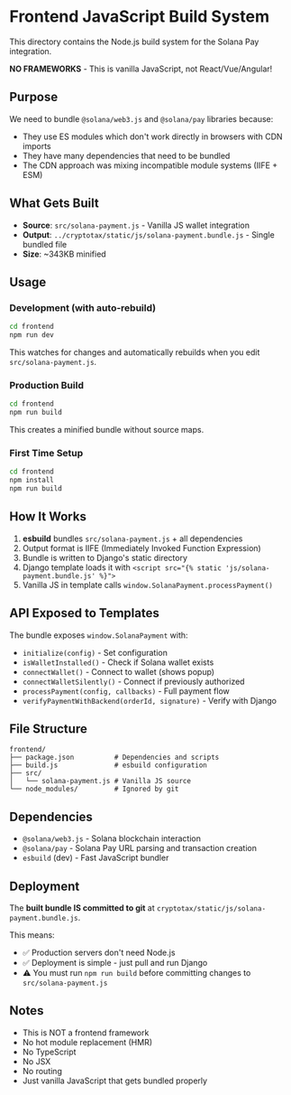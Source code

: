 # Frontend JavaScript Build System

This directory contains the Node.js build system for the Solana Pay integration.

**NO FRAMEWORKS** - This is vanilla JavaScript, not React/Vue/Angular!

## Purpose

We need to bundle `@solana/web3.js` and `@solana/pay` libraries because:
- They use ES modules which don't work directly in browsers with CDN imports
- They have many dependencies that need to be bundled
- The CDN approach was mixing incompatible module systems (IIFE + ESM)

## What Gets Built

- **Source**: `src/solana-payment.js` - Vanilla JS wallet integration
- **Output**: `../cryptotax/static/js/solana-payment.bundle.js` - Single bundled file
- **Size**: ~343KB minified

## Usage

### Development (with auto-rebuild)
```bash
cd frontend
npm run dev
```

This watches for changes and automatically rebuilds when you edit `src/solana-payment.js`.

### Production Build
```bash
cd frontend
npm run build
```

This creates a minified bundle without source maps.

### First Time Setup
```bash
cd frontend
npm install
npm run build
```

## How It Works

1. **esbuild** bundles `src/solana-payment.js` + all dependencies
2. Output format is IIFE (Immediately Invoked Function Expression)
3. Bundle is written to Django's static directory
4. Django template loads it with `<script src="{% static 'js/solana-payment.bundle.js' %}">`
5. Vanilla JS in template calls `window.SolanaPayment.processPayment()`

## API Exposed to Templates

The bundle exposes `window.SolanaPayment` with:

- `initialize(config)` - Set configuration
- `isWalletInstalled()` - Check if Solana wallet exists
- `connectWallet()` - Connect to wallet (shows popup)
- `connectWalletSilently()` - Connect if previously authorized
- `processPayment(config, callbacks)` - Full payment flow
- `verifyPaymentWithBackend(orderId, signature)` - Verify with Django

## File Structure

```
frontend/
├── package.json          # Dependencies and scripts
├── build.js              # esbuild configuration
├── src/
│   └── solana-payment.js # Vanilla JS source
└── node_modules/         # Ignored by git
```

## Dependencies

- `@solana/web3.js` - Solana blockchain interaction
- `@solana/pay` - Solana Pay URL parsing and transaction creation
- `esbuild` (dev) - Fast JavaScript bundler

## Deployment

The **built bundle IS committed to git** at `cryptotax/static/js/solana-payment.bundle.js`.

This means:
- ✅ Production servers don't need Node.js
- ✅ Deployment is simple - just pull and run Django
- ⚠️ You must run `npm run build` before committing changes to `src/solana-payment.js`

## Notes

- This is NOT a frontend framework
- No hot module replacement (HMR)
- No TypeScript
- No JSX
- No routing
- Just vanilla JavaScript that gets bundled properly
